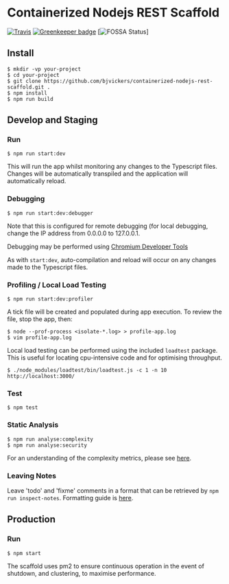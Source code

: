 # Containerized Nodejs REST Scaffold
[![Travis](https://travis-ci.org/bjvickers/containerized-nodejs-rest-scaffold.svg?branch=master)](https://travis-ci.org/bjvickers/containerized-nodejs-rest-scaffold)
[![Greenkeeper badge](https://badges.greenkeeper.io/bjvickers/containerized-nodejs-rest-scaffold.svg)](https://greenkeeper.io/)
[![FOSSA Status](https://app.fossa.io/api/projects/git%2Bgithub.com%2Fbjvickers%2Fcontainerized-nodejs-rest-scaffold.svg?type=shield)]


## Install
```
$ mkdir -vp your-project  
$ cd your-project  
$ git clone https://github.com/bjvickers/containerized-nodejs-rest-scaffold.git .  
$ npm install  
$ npm run build  
```


## Develop and Staging
### Run
```
$ npm run start:dev  
```
This will run the app whilst monitoring any changes to the Typescript files.
Changes will be automatically transpiled and the application will automatically reload.


### Debugging
```
$ npm run start:dev:debugger   
```
Note that this is configured for remote debugging (for local debugging,
change the IP address from 0.0.0.0 to 127.0.0.1. 

Debugging may be performed using [Chromium Developer Tools](https://nodejs.org/en/docs/guides/debugging-getting-started)

As with `start:dev`, auto-compilation and reload will occur on any changes
made to the Typescript files.


### Profiling / Local Load Testing
```
$ npm run start:dev:profiler   
```
A tick file will be created and populated during app execution.
To review the file, stop the app, then:
```
$ node --prof-process <isolate-*.log> > profile-app.log
$ vim profile-app.log   
```
Local load testing can be performed using the included `loadtest` package.
This is useful for locating cpu-intensive code and for optimising throughput.
```
$ ./node_modules/loadtest/bin/loadtest.js -c 1 -n 10 http://localhost:3000/
```


### Test
```
$ npm test   
```


### Static Analysis
```
$ npm run analyse:complexity   
$ npm run analyse:security   
```
For an understanding of the complexity metrics, please see 
[here](https://github.com/escomplex/escomplex/blob/master/METRICS.md).


### Leaving Notes
Leave 'todo' and 'fixme' comments in a format that can be retrieved by
`npm run inspect-notes`. Formatting guide is [here](https://www.npmjs.com/package/notes).



## Production
### Run
```
$ npm start   
```

The scaffold uses pm2 to ensure continuous operation in the event of shutdown, 
and clustering, to maximise performance.
